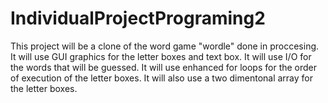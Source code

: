# IndividualProjectPrograming2

This project will be a clone of the word game "wordle" done in proccesing. It will use GUI graphics for the letter boxes and text box. It will use I/O for the words that will be guessed. It will use enhanced for loops for the order of execution of the letter boxes. It will also use a two dimentonal array for the letter boxes.

